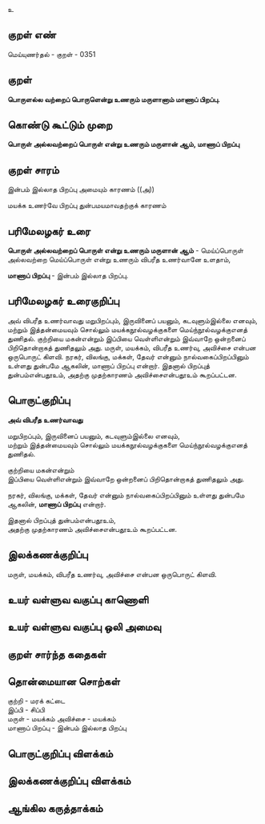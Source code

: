 உ

## குறள் எண் 

மெய்யுணர்தல் - குறள் - 0351  

## குறள் 

**பொருளல்ல வற்றைப் பொருளென்று உணரும் 
மருளானாம் மாணாப் பிறப்பு.**

## கொண்டு கூட்டும் முறை

**பொருள் அல்லவற்றைப் பொருள் என்று உணரும் மருளான் ஆம், மாணாப் பிறப்பு**

## குறள் சாரம் 

இன்பம் இல்லாத பிறப்பு அமையும் காரணம்   ((அ))  

மயக்க உணர்வே பிறப்பு துன்பமயமாவதற்குக் காரணம்   

## பரிமேலழகர் உரை

**பொருள் அல்லவற்றைப் பொருள் என்று உணரும் மருளான் ஆம்** - மெய்ப்பொருள் அல்லவற்றை மெய்ப்பொருள் என்று உணரும் விபரீத உணர்வானே உளதாம்,   

**மாணாப் பிறப்பு** - இன்பம் இல்லாத பிறப்பு.   

## பரிமேலழகர் உரைகுறிப்பு   

அவ் விபரீத உணர்வாவது மறுபிறப்பும், இருவினைப் பயனும், கடவுளும்இல்லை எனவும், மற்றும் இத்தன்மையவும் சொல்லும் மயக்கநூல்வழக்குகளை மெய்ந்நூல்வழக்குஎனத் துணிதல். குற்றியை மகன்என்றும் இப்பியை வெள்ளிஎன்றும் இவ்வாறே ஒன்றனைப் பிறிதொன்றாகத் துணிதலும் அது. மருள், மயக்கம், விபரீத உணர்வு, அவிச்சை என்பன ஒருபொருட் கிளவி. நரகர், விலங்கு, மக்கள், தேவர் என்னும் நால்வகைப்பிறப்பினும் உள்ளது துன்பமே ஆகலின், மாணாப் பிறப்பு என்றார். இதனால் பிறப்புத் துன்பம்என்பதூஉம், அதற்கு முதற்காரணம் அவிச்சைஎன்பதூஉம் கூறப்பட்டன.  

## பொருட்குறிப்பு 

**அவ் விபரீத உணர்வாவது**  

மறுபிறப்பும், இருவினைப் பயனும், கடவுளும்இல்லை எனவும்,  
மற்றும் இத்தன்மையவும் சொல்லும் மயக்கநூல்வழக்குகளை மெய்ந்நூல்வழக்குஎனத் துணிதல்.   

குற்றியை மகன்என்றும்    
இப்பியை வெள்ளிஎன்றும் இவ்வாறே ஒன்றனைப் பிறிதொன்றாகத் துணிதலும் அது.    

நரகர், விலங்கு, மக்கள், தேவர் என்னும் நால்வகைப்பிறப்பினும் உள்ளது துன்பமே ஆகலின், **மாணாப் பிறப்பு** என்றார்.  

இதனால் பிறப்புத் துன்பம்என்பதூஉம்,   
அதற்கு முதற்காரணம் அவிச்சைஎன்பதூஉம் கூறப்பட்டன.   

## இலக்கணக்குறிப்பு  

மருள், மயக்கம், விபரீத உணர்வு, அவிச்சை என்பன ஒருபொருட் கிளவி.  

## உயர் வள்ளுவ வகுப்பு காணொளி


## உயர் வள்ளுவ வகுப்பு ஒலி அமைவு 

 
## குறள் சார்ந்த கதைகள் 


## தொன்மையான சொற்கள்

குற்றி - மரக் கட்டை  
இப்பி - சிப்பி        
மருள் - மயக்கம் 
அவிச்சை - மயக்கம்    
மாணாப் பிறப்பு - இன்பம் இல்லாத பிறப்பு  

## பொருட்குறிப்பு விளக்கம்


## இலக்கணக்குறிப்பு விளக்கம்


## ஆங்கில கருத்தாக்கம் 


